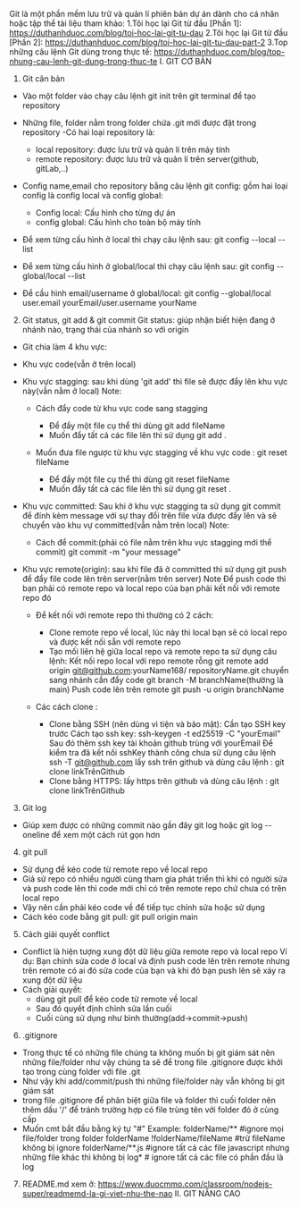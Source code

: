 Git là một phần mềm lưu trữ và quản lí phiên bản dự án dành cho cá nhân hoặc tập thể 
tài liệu tham khảo:
    1.Tôi học lại Git từ đầu [Phần 1]: 
    https://duthanhduoc.com/blog/toi-hoc-lai-git-tu-dau
    2.Tôi học lại Git từ đầu [Phần 2]: 
    https://duthanhduoc.com/blog/toi-hoc-lai-git-tu-dau-part-2
    3.Top những câu lệnh Git dùng trong thực tế: 
    https://duthanhduoc.com/blog/top-nhung-cau-lenh-git-dung-trong-thuc-te
I. GIT CƠ BẢN
1. Git căn bản
- Vào một folder vào chạy câu lệnh git init trên git terminal để tạo repository
- Những file, folder nằm trong folder chứa .git mới được đặt trong repository
    -Có hai loại repository là:
    + local repository: được lưu trữ và quản lí trên máy tính
    + remote repository: được lưu trữ và quản lí trên server(github, gitLab,..)

- Config name,email cho repository bằng câu lệnh git config: gồm hai loại config là config local và config global:
    + Config local: Cấu hình cho từng dự án
    + config global: Cấu hình cho toàn bộ máy tính 
- Để xem từng cấu hình ở local thì chạy câu lệnh sau:
        git config --local --list
    
- Để xem từng cấu hình ở global/local thì chạy câu lệnh sau:
        git config --global/local --list
- Để cầu hình email/username ở global/local:
        git config --global/local user.email yourEmail/user.username yourName
2. Git status, git add & git commit
 Git status: giúp nhận biết hiện đang ở nhánh nào, trạng thái của nhánh so với origin
- Git chia làm 4 khu vực:
+ Khu vực code(vẫn ở trên local)
+ Khu vực stagging: sau khi dùng 'git add' thì file sẽ được đẩy lên khu vực này(vẫn nằm ở local)
    Note:
    - Cách đẩy code từ khu vực code sang stagging   
        + Để đẩy một file cụ thể thì dùng git add fileName
        + Muốn đẩy tất cả các file lên thì sử dụng git add .
    
    - Muốn đưa file ngược từ khu vực stagging về khu vực code :
    git reset fileName  
        + Để đẩy một file cụ thể thì dùng git reset fileName
        + Muốn đẩy tất cả các file lên thì sử dụng git reset .
+ Khu vực committed: Sau khi ở khu vực stagging ta sử dụng git commit để đính kèm message với sự thay đổi trên file vừa được đẩy lên và sẽ chuyển vào khu vự committed(vẫn nằm trên local)
    Note:
    - Cách để commit:(phải có file nằm trên khu vực stagging mới thể commit)
        git commit -m "your message"

+ Khu vực remote(origin): sau khi file đã ở committed thì sử dụng git push để đẩy file code lên trên server(nằm trên server)
    Note Để push code thì bạn phải có remote repo và local repo của bạn phải kết nối với remote repo đó
    - Để kết nối với remote repo thì thường có 2 cách:
        + Clone remote repo về local, lúc này thì local bạn sẽ có local repo và được kết nối sẵn với remote repo
        + Tạo mối liên hệ giữa local repo và remote repo ta sử dụng câu lệnh:
            Kết nối repo local với repo remote rỗng
                git remote add origin git@github.com:yourName168/
                repositoryName.git
            chuyển sang nhánh cần đẩy code
                git branch -M branchName(thường là main)
            Push code lên trên remote
                git push -u origin branchName
        
    - Các cách clone :
        + Clone bằng SSH (nên dùng vì tiện và bảo mật): Cần tạo SSH key trước
        Cách tạo ssh key: 
            ssh-keygen -t ed25519 -C "yourEmail"
            Sau đó thêm ssh key tài khoản github trùng với yourEmail
        Để kiểm tra đã kết nối sshKey thành công chưa sử dụng câu lệnh
            ssh -T git@github.com
        lấy ssh trên github và dùng câu lệnh :
            git clone linkTrênGithub
        + Clone bằng HTTPS:
        lấy https trên github và dùng câu lệnh :
            git clone linkTrênGithub
3. Git log
- Giúp xem được có những commit nào gần đây
    git log
    hoặc
    git log --oneline để xem một cách rút gọn hơn
4. git pull
- Sử dụng để kéo code từ remote repo về local repo
- Giả sử repo có nhiều người cùng tham gia phát triển thì khi có người sửa và push code lên thì code mới chỉ có trên remote repo chứ chưa có trên local repo
- Vậy nên cần phải kéo code về để tiếp tục chỉnh sửa hoặc sử dụng
- Cách kéo code bằng git pull:
    git pull origin main
5. Cách giải quyết conflict
- Conflict là hiện tượng xung đột dữ liệu giữa remote repo và local repo
    Ví dụ: Bạn chỉnh sửa code ở local và định push code lên trên remote nhưng trên remote có ai đó sửa code của bạn và khi đó bạn push lên sẽ xảy ra xung đột dữ liệu 
- Cách giải quyết:
    + dùng git pull để kéo code từ remote về local
    + Sau đó quyết định chỉnh sửa lần cuối
    + Cuối cùng sử dụng như bình thường(add->commit->push)
6. .gitignore
- Trong thực tế có những file chúng ta không muốn bị git giám sát nên những file/folder như vậy chúng ta sẽ để trong file .gitignore được khởi tạo trong cùng folder với file .git
- Như vậy khi add/commit/push thì những file/folder này vẫn không bị git giám sát
- trong file .gitignore để phân biệt giữa file và folder thì cuối folder nên thêm dấu '/' để tránh trường hợp có file trùng tên với folder đó ở cùng cấp
- Muốn cmt bắt đầu bằng ký tự "#"
Example:
    folderName/** #ignore mọi file/folder trong folder folderName
    !folderName/fileName #trừ fileName không bị ignore
    folderName/**.js #ignore tất cả các file javascript nhưng những file khác thì không bị
    log* # ignore tất cả các file có phần đầu là log
7. README.md
xem ở: https://www.duocmmo.com/classroom/nodejs-super/readmemd-la-gi-viet-nhu-the-nao
II. GIT NÂNG CAO
